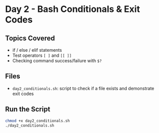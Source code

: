 # Day 2 - Bash Conditionals & Exit Codes

## Topics Covered
- if / else / elif statements
- Test operators `[ ]` and `[[ ]]`
- Checking command success/failure with `$?`

## Files
- `day2_conditionals.sh`: script to check if a file exists and demonstrate exit codes

## Run the Script
```bash
chmod +x day2_conditionals.sh
./day2_conditionals.sh

